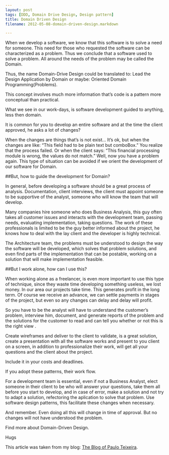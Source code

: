 ```yaml
---
layout: post
tags: [DDD, Domain Drive Design, Design pattern]
title: Domain Driven Design
filename: 2012-05-08-domain-driven-design.markdown

---
```

When we develop a software, we know that this software is to solve a need for someone. This need for those who requested the software can be characterized as a problem. Thus we conclude that a software used to solve a problem. All around the needs of the problem may be called the Domain.

Thus, the name Domain-Drive Design could be translated to: Lead the Design Application by Domain or maybe: Oriented Domain Programming(Problems).

This concept involves much more information that’s code is a pattern more conceptual than practical.

What we see in our work-days, is software development guided to anything, less then domain.

It is common for you to develop an entire software and at the time the client approved, he asks a lot of changes?

When the changes are things that’s is not exist… It’s ok, but when the changes are like: “This field had to be plain text but comboBox.” You realize that the process failed. Or when the client says: “This financial processing module is wrong, the values ​​do not match.” Well, now you have a problem again.
This type of situation can be avoided if we orient the development of our software for Domain.

##But, how to guide the development for Domain?
 
In general, before developing a software should be a great process of analysis. Documentation, client interviews, the client must appoint someone to be supportive of the analyst, someone who will know the team that will develop.

Many companies hire someone who does Business Analysis, this guy often takes all customer issues and interacts with the development team, passing needs, evaluating implementation, taking questions. The work of these professionals is limited to be the guy better informed about the project, he knows how to deal with the lay client and the developer is highly technical.

The Architecture team, the problems must be understood to design the way the software will be developed, which solves that problem solutions, and even find parts of the implementation that can be postable, working on a solution that will make implementation feasible.

##But I work alone, how can I use this?
 
When working alone as a freelancer, is even more important to use this type of technique, since they waste time developing something useless, we lost money. In our area our projects take time. This generates profit in the long term. Of course we receive an advance, we can settle payments in stages of the project, but even so any changes can delay and delay will profit.

So you have to be the analyst will have to understand the customer’s problem, interview him, document, and generate reports of the problem and the solutions for the customer to read and can tell you whether or not this is the right view .

Create wireframes and deliver to the client to validate, is a great solution, create a presentation with all the software works and present to you client on a screen, in addition to professionalize their work, will get all your questions and the client about the project.

Include it in your costs and deadlines.

If you adopt these patterns, their work flow.

For a development team is essential, even if not a Business Analyst, elect someone in their client to be who will answer your questions, take them all before you start to develop, and in case of error, make a solution and not try to adapt a solution, refectoring the aplication to solve that problem. Use software design patterns, this facilitate these changes when necessary.

And remember. Even doing all this will change in time of approval. But no changes will not have understood the problem.

Find more about Domain-Driven Design.

Hugs

This article was taken from my blog: [The Blog of Paulo Teixeira](http://www.pauloteixeira.blog.br/site/en/content/2012/05/domain-driven-design/).
